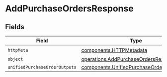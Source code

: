 # AddPurchaseOrdersResponse


## Fields

| Field                                                                                                | Type                                                                                                 | Required                                                                                             | Description                                                                                          |
| ---------------------------------------------------------------------------------------------------- | ---------------------------------------------------------------------------------------------------- | ---------------------------------------------------------------------------------------------------- | ---------------------------------------------------------------------------------------------------- |
| `httpMeta`                                                                                           | [components.HTTPMetadata](../../models/components/httpmetadata.md)                                   | :heavy_check_mark:                                                                                   | N/A                                                                                                  |
| `object`                                                                                             | [operations.AddPurchaseOrdersResponseBody](../../models/operations/addpurchaseordersresponsebody.md) | :heavy_minus_sign:                                                                                   | N/A                                                                                                  |
| `unifiedPurchaseOrderOutputs`                                                                        | [components.UnifiedPurchaseOrderOutput](../../models/components/unifiedpurchaseorderoutput.md)[]     | :heavy_minus_sign:                                                                                   | N/A                                                                                                  |